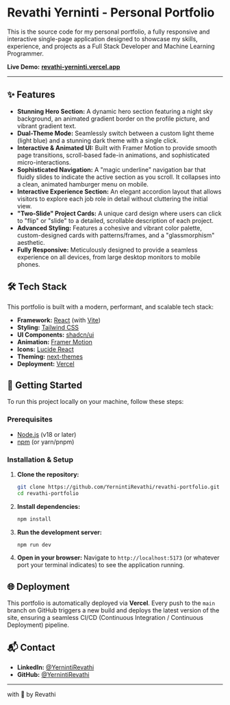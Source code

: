 # Revathi Yerninti - Personal Portfolio

This is the source code for my personal portfolio, a fully responsive and interactive single-page application designed to showcase my skills, experience, and projects as a Full Stack Developer and Machine Learning Programmer.

**Live Demo:** [**revathi-yerninti.vercel.app**](https://revathi-portfolio-ebon.vercel.app/)

---

## ✨ Features

-   **Stunning Hero Section:** A dynamic hero section featuring a night sky background, an animated gradient border on the profile picture, and vibrant gradient text.
-   **Dual-Theme Mode:** Seamlessly switch between a custom light theme (light blue) and a stunning dark theme with a single click.
-   **Interactive & Animated UI:** Built with Framer Motion to provide smooth page transitions, scroll-based fade-in animations, and sophisticated micro-interactions.
-   **Sophisticated Navigation:** A "magic underline" navigation bar that fluidly slides to indicate the active section as you scroll. It collapses into a clean, animated hamburger menu on mobile.
-   **Interactive Experience Section:** An elegant accordion layout that allows visitors to explore each job role in detail without cluttering the initial view.
-   **"Two-Slide" Project Cards:** A unique card design where users can click to "flip" or "slide" to a detailed, scrollable description of each project.
-   **Advanced Styling:** Features a cohesive and vibrant color palette, custom-designed cards with patterns/frames, and a "glassmorphism" aesthetic.
-   **Fully Responsive:** Meticulously designed to provide a seamless experience on all devices, from large desktop monitors to mobile phones.

## 🛠️ Tech Stack

This portfolio is built with a modern, performant, and scalable tech stack:

-   **Framework:** [React](https://reactjs.org/) (with [Vite](https://vitejs.dev/))
-   **Styling:** [Tailwind CSS](https://tailwindcss.com/)
-   **UI Components:** [shadcn/ui](https://ui.shadcn.com/)
-   **Animation:** [Framer Motion](https://www.framer.com/motion/)
-   **Icons:** [Lucide React](https://lucide.dev/)
-   **Theming:** [next-themes](https://github.com/pacocoursey/next-themes)
-   **Deployment:** [Vercel](https://vercel.com/)

## 🚀 Getting Started

To run this project locally on your machine, follow these steps:

### Prerequisites

-   [Node.js](https://nodejs.org/en/) (v18 or later)
-   [npm](https://www.npmjs.com/) (or yarn/pnpm)

### Installation & Setup

1.  **Clone the repository:**
    ```bash
    git clone https://github.com/YernintiRevathi/revathi-portfolio.git
    cd revathi-portfolio
    ```

2.  **Install dependencies:**
    ```bash
    npm install
    ```

3.  **Run the development server:**
    ```bash
    npm run dev
    ```

4.  **Open in your browser:**
    Navigate to `http://localhost:5173` (or whatever port your terminal indicates) to see the application running.

## 🌐 Deployment

This portfolio is automatically deployed via **Vercel**. Every push to the `main` branch on GitHub triggers a new build and deploys the latest version of the site, ensuring a seamless CI/CD (Continuous Integration / Continuous Deployment) pipeline.

## 📬 Contact

-   **LinkedIn:** [@YernintiRevathi](https://www.linkedin.com/in/yerninti-revathi-a62484259)
-   **GitHub:** [@YernintiRevathi](https://github.com/YernintiRevathi)

---
with 🫶 by Revathi
